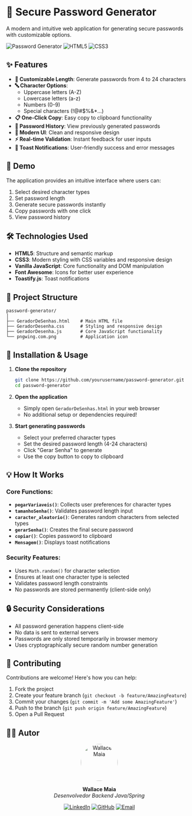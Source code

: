 # 🔐 Secure Password Generator

A modern and intuitive web application for generating secure passwords with customizable options.

![Password Generator](https://img.shields.io/badge/JavaScript-F7DF1E?style=for-the-badge&logo=javascript&logoColor=black)
![HTML5](https://img.shields.io/badge/HTML5-E34F26?style=for-the-badge&logo=html5&logoColor=white)
![CSS3](https://img.shields.io/badge/CSS3-1572B6?style=for-the-badge&logo=css3&logoColor=white)

## ✨ Features

- **🎯 Customizable Length**: Generate passwords from 4 to 24 characters
- **🔤 Character Options**:
  - Uppercase letters (A-Z)
  - Lowercase letters (a-z)
  - Numbers (0-9)
  - Special characters (!@#$%&*...)
- **📋 One-Click Copy**: Easy copy to clipboard functionality
- **📝 Password History**: View previously generated passwords
- **🎨 Modern UI**: Clean and responsive design
- **⚡ Real-time Validation**: Instant feedback for user inputs
- **🔔 Toast Notifications**: User-friendly success and error messages

## 🚀 Demo

The application provides an intuitive interface where users can:
1. Select desired character types
2. Set password length
3. Generate secure passwords instantly
4. Copy passwords with one click
5. View password history

## 🛠️ Technologies Used

- **HTML5**: Structure and semantic markup
- **CSS3**: Modern styling with CSS variables and responsive design
- **Vanilla JavaScript**: Core functionality and DOM manipulation
- **Font Awesome**: Icons for better user experience
- **Toastify.js**: Toast notifications

## 📁 Project Structure

```
password-generator/
│
├── GeradorDeSenhas.html    # Main HTML file
├── GeradorDesenha.css      # Styling and responsive design
├── GeradorDesenha.js       # Core JavaScript functionality
└── pngwing.com.png         # Application icon
```

## 🔧 Installation & Usage

1. **Clone the repository**
   ```bash
   git clone https://github.com/yourusername/password-generator.git
   cd password-generator
   ```

2. **Open the application**
   - Simply open `GeradorDeSenhas.html` in your web browser
   - No additional setup or dependencies required!

3. **Start generating passwords**
   - Select your preferred character types
   - Set the desired password length (4-24 characters)
   - Click "Gerar Senha" to generate
   - Use the copy button to copy to clipboard

## 💡 How It Works

### Core Functions:

- **`pegarVariaveis()`**: Collects user preferences for character types
- **`tamanhoSenha()`**: Validates password length input
- **`caracter_aleatorio()`**: Generates random characters from selected types
- **`gerarSenha()`**: Creates the final secure password
- **`copiar()`**: Copies password to clipboard
- **`Mensagem()`**: Displays toast notifications

### Security Features:

- Uses `Math.random()` for character selection
- Ensures at least one character type is selected
- Validates password length constraints
- No passwords are stored permanently (client-side only)

## 🔒 Security Considerations

- All password generation happens client-side
- No data is sent to external servers
- Passwords are only stored temporarily in browser memory
- Uses cryptographically secure random number generation

## 🤝 Contributing

Contributions are welcome! Here's how you can help:

1. Fork the project
2. Create your feature branch (`git checkout -b feature/AmazingFeature`)
3. Commit your changes (`git commit -m 'Add some AmazingFeature'`)
4. Push to the branch (`git push origin feature/AmazingFeature`)
5. Open a Pull Request


## 👨‍💻 Autor

<div align="center">
  <img src="https://github.com/wallacemaia2007.png" width="100px" style="border-radius: 50%;" alt="Wallace Maia"/>
  
  **Wallace Maia**  
  *Desenvolvedor Backend Java/Spring*
  
  [![LinkedIn](https://img.shields.io/badge/-LinkedIn-0A66C2?style=flat&logo=linkedin&logoColor=white)](https://www.linkedin.com/in/wallacemaia-dev/)
  [![GitHub](https://img.shields.io/badge/-GitHub-181717?style=flat&logo=github&logoColor=white)](https://github.com/wallacemaia2007)
  [![Email](https://img.shields.io/badge/-Email-EA4335?style=flat&logo=gmail&logoColor=white)](mailto:wallacemaia2007@gmail.com)
</div>
